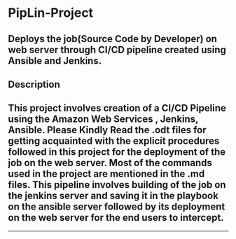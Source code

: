# PipLin-Project
Deploys the job(Source Code by Developer) on web server through CI/CD pipeline created using Ansible and Jenkins.
---------------------------------------------------------------------------------------------------------------------
Description
---------------------------------------------------------------------------------------------------------------------
This project involves creation of a CI/CD Pipeline using the Amazon Web Services , Jenkins, Ansible.
Please Kindly Read the .odt files for getting acquainted with the explicit procedures followed in this project for
the deployment of the job on the web server.
Most of the commands used in the project are mentioned in the .md files.
This pipeline involves building of the job on the jenkins server and saving it in the playbook on the ansible server
followed by its deployment on the web server for the end users to intercept.
---------------------------------------------------------------------------------------------------------------------
---------------------------------------------------------------------------------------------------------------------

